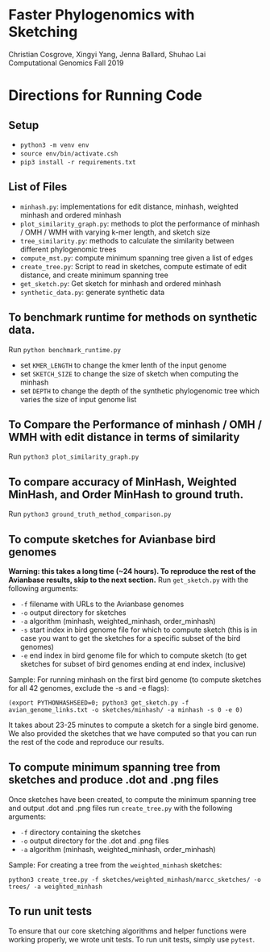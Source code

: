 # Faster Phylogenomics with Sketching
Christian Cosgrove, Xingyi Yang, Jenna Ballard, Shuhao Lai\
Computational Genomics Fall 2019

# Directions for Running Code
## Setup
- `python3 -m venv env`
- `source env/bin/activate.csh`
- `pip3 install -r requirements.txt`

## List of Files
- `minhash.py`: implementations for edit distance, minhash, weighted minhash and ordered minhash 
- `plot_similarity_graph.py`: methods to plot the performance of minhash / OMH / WMH with varying k-mer length, and sketch size
- `tree_similarity.py`: methods to calculate the similarity between different phylogenomic trees
- `compute_mst.py`: compute minimum spanning tree given a list of edges
- `create_tree.py`: Script to read in sketches, compute estimate of edit distance, and create minimum spanning tree
- `get_sketch.py`: Get sketch for minhash and ordered minhash
- `synthetic_data.py`: generate synthetic data



## To benchmark runtime for methods on synthetic data.
Run `python benchmark_runtime.py` 
- set `KMER_LENGTH` to change the kmer lenth of the input genome
- set `SKETCH_SIZE` to change the size of sketch when computing the minhash
- set `DEPTH` to change the depth of the synthetic phylogenomic tree which varies the size of input genome list

## To Compare the Performance of minhash / OMH / WMH with edit distance in terms of similarity 
Run `python3 plot_similarity_graph.py` 

## To compare accuracy of MinHash, Weighted MinHash, and Order MinHash to ground truth.
Run `python3 ground_truth_method_comparison.py`

## To compute sketches for Avianbase bird genomes
**Warning: this takes a long time (~24 hours). To reproduce the rest of the Avianbase results, skip to the next section.**
Run `get_sketch.py` with the following arguments:
- `-f` filename with URLs to the Avianbase genomes
- `-o` output directory for sketches
- `-a` algorithm (minhash, weighted\_minhash, order\_minhash)
- `-s` start index in bird genome file for which to compute sketch
       (this is in case you want to get the sketches for a specific subset of the bird genomes)
- `-e` end index in bird genome file for which to compute sketch
       (to get sketches for subset of bird genomes ending at end index, inclusive)

Sample: For running minhash on the first bird genome (to compute sketches for all 42 genomes, exclude the -s and -e flags):

`(export PYTHONHASHSEED=0; python3 get_sketch.py -f avian_genome_links.txt -o sketches/minhash/ -a minhash -s 0 -e 0)`

It takes about 23-25 minutes to compute a sketch for a single bird genome. We also provided the sketches that we have computed so that you can run the rest of the code and reproduce our results.

## To compute minimum spanning tree from sketches and produce .dot and .png files
Once sketches have been created, to compute the minimum spanning tree and output
    .dot and .png files
run `create_tree.py` with the following arguments:
-    `-f` directory containing the sketches
-    `-o` output directory for the .dot and .png files
-    `-a` algorithm (minhash, weighted\_minhash, order\_minhash)

Sample: For creating a tree from the `weighted_minhash` sketches:

`python3 create_tree.py -f sketches/weighted_minhash/marcc_sketches/ -o trees/ -a weighted_minhash`

## To run unit tests
To ensure that our core sketching algorithms and helper functions were working properly, we wrote unit tests. To run unit tests, simply use `pytest`.

